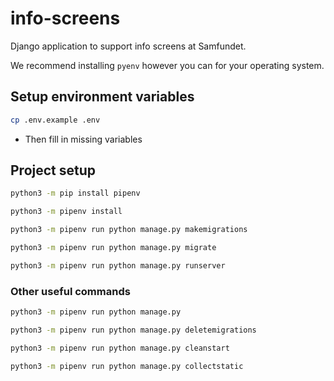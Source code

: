 # info-screens

Django application to support info screens at Samfundet.

We recommend installing `pyenv` however you can for your operating system.

## Setup environment variables

```sh
cp .env.example .env
```

- Then fill in missing variables

## Project setup

```sh
python3 -m pip install pipenv
```

```sh
python3 -m pipenv install
```

```sh
python3 -m pipenv run python manage.py makemigrations
```

```sh
python3 -m pipenv run python manage.py migrate
```

```sh
python3 -m pipenv run python manage.py runserver
```

### Other useful commands

```sh
python3 -m pipenv run python manage.py
```

```sh
python3 -m pipenv run python manage.py deletemigrations
```

```sh
python3 -m pipenv run python manage.py cleanstart
```

```sh
python3 -m pipenv run python manage.py collectstatic
```
